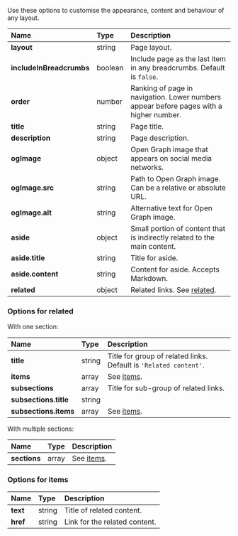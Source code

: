 Use these options to customise the appearance, content and behaviour of any layout.

| Name | Type | Description |
| :--- | :--- | :---------- |
| **layout** | string | Page layout. |
| **includeInBreadcrumbs** | boolean | Include page as the last item in any breadcrumbs. Default is `false`. |
| **order** | number | Ranking of page in navigation. Lower numbers appear before pages with a higher number. |
| **title** | string | Page title. |
| **description** | string | Page description. |
| **ogImage** | object | Open Graph image that appears on social media networks. |
| **ogImage.src** | string | Path to Open Graph image. Can be a relative or absolute URL. |
| **ogImage.alt** | string | Alternative text for Open Graph image. |
| **aside** | object | Small portion of content that is indirectly related to the main content. |
| **aside.title** | string | Title for aside. |
| **aside.content** | string | Content for aside. Accepts Markdown. |
| **related** | object | Related links. See [related](#options-for-related). |

### Options for related

With one section:

| Name | Type | Description |
| :--- | :--- | :---------- |
| **title** | string | Title for group of related links. Default is `'Related content'`. |
| **items** | array | See [items](#options-for-items). |
| **subsections** | array | Title for sub-group of related links. |
| **subsections.title** | string | |
| **subsections.items** | array | See [items](#options-for-items). |

With multiple sections:

| Name | Type | Description |
| :--- | :--- | :---------- |
| **sections** | array | See [items](#options-for-related). |

### Options for items

| Name | Type | Description |
| :--- | :--- | :---------- |
| **text** | string | Title of related content. |
| **href** | string | Link for the related content. |
